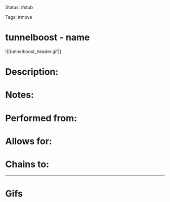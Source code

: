 Status: #stub 

Tags: #move

# tunnelboost - name
![[tunnelboost_header.gif]]
# Description:


# Notes:


# Performed from:


# Allows for:


# Chains to:


___
# Gifs
